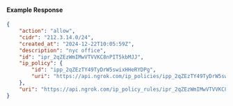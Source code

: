 <!-- Code generated for API Clients. DO NOT EDIT. -->

#### Example Response

```json
{
	"action": "allow",
	"cidr": "212.3.14.0/24",
	"created_at": "2024-12-22T10:05:59Z",
	"description": "nyc office",
	"id": "ipr_2qZEzWmIMwVTVVKC8nPIT5kbMJJ",
	"ip_policy": {
		"id": "ipp_2qZEzTY49TyDrW5swixHHeRYDPg",
		"uri": "https://api.ngrok.com/ip_policies/ipp_2qZEzTY49TyDrW5swixHHeRYDPg"
	},
	"uri": "https://api.ngrok.com/ip_policy_rules/ipr_2qZEzWmIMwVTVVKC8nPIT5kbMJJ"
}
```
